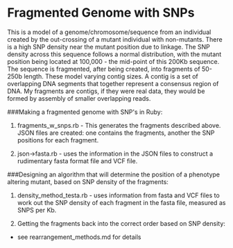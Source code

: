 Fragmented Genome with SNPs
===========================

This is a model of a genome/chromosome/sequence from an individual created by the out-crossing of a mutant individual with non-mutants.
There is a high SNP density near the mutant position due to linkage.
The SNP density across this sequence follows a normal distribution, with the mutant position being located at 100,000 - the mid-point of this 200Kb sequence.
The sequence is fragmented, after being created, into fragments of 50-250b length. These model varying contig sizes.
A contig is a set of overlapping DNA segments that together represent a consensus region of DNA. My fragments are contigs, if they were real data, they would be formed by assembly of smaller overlapping reads.

###Making a fragmented genome with SNP's in Ruby:

1. fragments_w_snps.rb - This generates the fragments described above. JSON files are created: one contains the fragments, another the SNP positions for each fragment.

2. json->fasta.rb - uses the information in the JSON files to construct a rudimentary fasta format file and VCF file.


###Designing an algorithm that will determine the position of a phenotype altering mutant, based on SNP density of the fragments:

1. density_method_testa.rb - uses information from fasta and VCF files to work out the SNP density of each fragment in the fasta file, measured as SNPS per Kb.

2. Getting the fragments back into the correct order based on SNP density:

- see rearrangement_methods.md for details